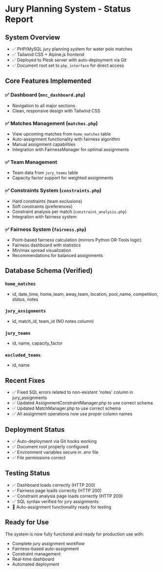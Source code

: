# Jury Planning System - Status Report

## System Overview
- ✅ PHP/MySQL jury planning system for water polo matches
- ✅ Tailwind CSS + Alpine.js frontend
- ✅ Deployed to Plesk server with auto-deployment via Git
- ✅ Document root set to `php_interface` for direct access

## Core Features Implemented
### ✅ Dashboard (`mnc_dashboard.php`)
- Navigation to all major sections
- Clean, responsive design with Tailwind CSS

### ✅ Matches Management (`matches.php`)
- View upcoming matches from `home_matches` table
- Auto-assignment functionality with fairness algorithm
- Manual assignment capabilities
- Integration with FairnessManager for optimal assignments

### ✅ Team Management
- Team data from `jury_teams` table
- Capacity factor support for weighted assignments

### ✅ Constraints System (`constraints.php`)
- Hard constraints (team exclusions)
- Soft constraints (preferences)
- Constraint analysis per match (`constraint_analysis.php`)
- Integration with fairness system

### ✅ Fairness System (`fairness.php`)
- Point-based fairness calculation (mirrors Python OR-Tools logic)
- Fairness dashboard with statistics
- Min/max spread visualization
- Recommendations for balanced assignments

## Database Schema (Verified)
### `home_matches`
- id, date_time, home_team, away_team, location, pool_name, competition, status, notes

### `jury_assignments` 
- id, match_id, team_id (NO notes column)

### `jury_teams`
- id, name, capacity_factor

### `excluded_teams`
- id, name

## Recent Fixes
- ✅ Fixed SQL errors related to non-existent 'notes' column in jury_assignments
- ✅ Updated AssignmentConstraintManager.php to use correct schema
- ✅ Updated MatchManager.php to use correct schema
- ✅ All assignment operations now use proper column names

## Deployment Status
- ✅ Auto-deployment via Git hooks working
- ✅ Document root properly configured
- ✅ Environment variables secure in .env file
- ✅ File permissions correct

## Testing Status
- ✅ Dashboard loads correctly (HTTP 200)
- ✅ Fairness page loads correctly (HTTP 200) 
- ✅ Constraint analysis page loads correctly (HTTP 200)
- ✅ SQL syntax verified for jury assignments
- 🔄 Auto-assignment functionality ready for testing

## Ready for Use
The system is now fully functional and ready for production use with:
- Complete jury assignment workflow
- Fairness-based auto-assignment
- Constraint management
- Real-time dashboard
- Automated deployment
